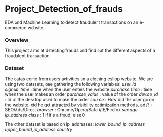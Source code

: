 # Project_Detection_of_frauds
EDA and Machine Learning to detect fraudulent transactions on an e-commerce website.

### Overview
This project aims at detecting frauds and find out the different aspects of a fraudulent transaction.

### Dataset
The datas come from users activities on a clothing eshop website.
We are using two datasets, one gathering the following variables:
*user_id*
*signup_time* : time when the user enters the website
*purchase_time* : time when the user makes an order
*purchase_value* : value of the order
*device_id* : Id of the desktop used to make the order
*source* : How did the user go on the website, did he get attracted by visibility optimization methods, ads? : SEO/Ads/Direct
*browser* : Chrome/Opera/Safari/IE/Firefox
*sex*
*age*
*Ip_address*
*class* : 1 if it's a fraud, else 0

The other dataset is based on Ip_addresses:
*lower_bound_ip_address*
*upper_bound_ip_address*
*country*
